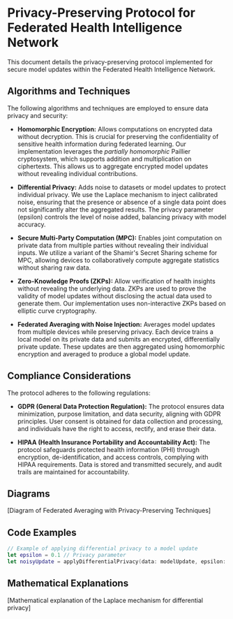 # Privacy-Preserving Protocol for Federated Health Intelligence Network

This document details the privacy-preserving protocol implemented for secure model updates within the Federated Health Intelligence Network.

## Algorithms and Techniques

The following algorithms and techniques are employed to ensure data privacy and security:

*   **Homomorphic Encryption:** Allows computations on encrypted data without decryption. This is crucial for preserving the confidentiality of sensitive health information during federated learning.  Our implementation leverages the *partially homomorphic* Paillier cryptosystem, which supports addition and multiplication on ciphertexts.  This allows us to aggregate encrypted model updates without revealing individual contributions.

*   **Differential Privacy:** Adds noise to datasets or model updates to protect individual privacy.  We use the Laplace mechanism to inject calibrated noise, ensuring that the presence or absence of a single data point does not significantly alter the aggregated results.  The privacy parameter (epsilon) controls the level of noise added, balancing privacy with model accuracy.

*   **Secure Multi-Party Computation (MPC):** Enables joint computation on private data from multiple parties without revealing their individual inputs.  We utilize a variant of the Shamir's Secret Sharing scheme for MPC, allowing devices to collaboratively compute aggregate statistics without sharing raw data.

*   **Zero-Knowledge Proofs (ZKPs):** Allow verification of health insights without revealing the underlying data.  ZKPs are used to prove the validity of model updates without disclosing the actual data used to generate them.  Our implementation uses non-interactive ZKPs based on elliptic curve cryptography.

*   **Federated Averaging with Noise Injection:** Averages model updates from multiple devices while preserving privacy.  Each device trains a local model on its private data and submits an encrypted, differentially private update.  These updates are then aggregated using homomorphic encryption and averaged to produce a global model update.

## Compliance Considerations

The protocol adheres to the following regulations:

*   **GDPR (General Data Protection Regulation):**  The protocol ensures data minimization, purpose limitation, and data security, aligning with GDPR principles.  User consent is obtained for data collection and processing, and individuals have the right to access, rectify, and erase their data.

*   **HIPAA (Health Insurance Portability and Accountability Act):**  The protocol safeguards protected health information (PHI) through encryption, de-identification, and access controls, complying with HIPAA requirements.  Data is stored and transmitted securely, and audit trails are maintained for accountability.

## Diagrams

[Diagram of Federated Averaging with Privacy-Preserving Techniques]

## Code Examples

```swift
// Example of applying differential privacy to a model update
let epsilon = 0.1 // Privacy parameter
let noisyUpdate = applyDifferentialPrivacy(data: modelUpdate, epsilon: epsilon)
```

## Mathematical Explanations

[Mathematical explanation of the Laplace mechanism for differential privacy]